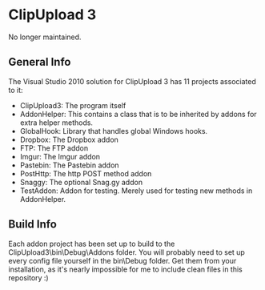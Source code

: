 ClipUpload 3
============

No longer maintained.

General Info
------------
The Visual Studio 2010 solution for ClipUpload 3 has 11 projects associated to it:
 - ClipUpload3: The program itself
 - AddonHelper: This contains a class that is to be inherited by addons for extra helper methods.
 - GlobalHook: Library that handles global Windows hooks.
 - Dropbox: The Dropbox addon
 - FTP: The FTP addon
 - Imgur: The Imgur addon
 - Pastebin: The Pastebin addon
 - PostHttp: The http POST method addon
 - Snaggy: The optional Snag.gy addon
 - TestAddon: Addon for testing. Merely used for testing new methods in AddonHelper.

Build Info
----------
Each addon project has been set up to build to the ClipUpload3\bin\Debug\Addons folder. You will probably need to set up every config file yourself in the bin\Debug folder. Get them from your installation, as it's nearly impossible for me to include clean files in this repository :)
